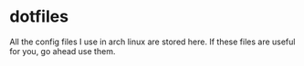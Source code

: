 # dotfiles

All the config files I use in arch linux are stored here. If these files are useful for you, go ahead use them.
